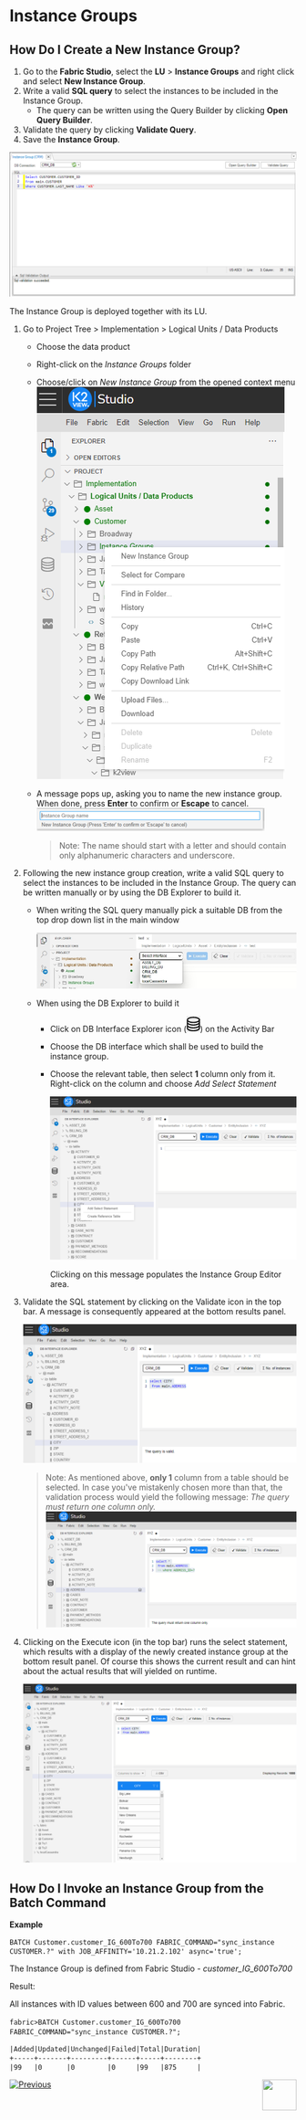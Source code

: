# Instance Groups

## How Do I Create a New Instance Group?

<studio>

1. Go to the **Fabric Studio**, select the **LU** > **Instance Groups** and right click and select **New Instance Group**.
2. Write a valid **SQL query** to select the instances to be included in the Instance Group.
   * The query can be written using the Query Builder by clicking **Open Query Builder**.
3. Validate the query by clicking **Validate Query**.
4. Save the **Instance Group**.

<img src="images/23_jobs_and_batch_services_commandsExamples.PNG">

The Instance Group is deployed together with its LU.

</studio>

<web>

1. Go to Project Tree > Implementation > Logical Units / Data Products

   - Choose the data product

   - Right-click on the *Instance Groups* folder

   -  Choose/click on *New Instance Group* from the opened context menu
     ![images](images/20_14_web_choose_new_instance_group.png)

   -  A message pops up, asking you to name the new instance group. When done, press **Enter** to confirm or **Escape** to cancel.
     ![images](images/20_14_web_instance_group_name.png)

      > Note: The name should start with a letter and should contain only alphanumeric characters and underscore.

2. Following the new instance group creation, write a valid SQL query to select the instances to be included in the Instance Group. The query can be written manually or by using the DB Explorer to build it.

   - When writing the SQL query manually pick a suitable DB from the top drop down list in the main window
   
     ![images](images/20_14_choose_interface.jpg)
   
   - When using the DB Explorer to build it
   
      - Click on DB Interface Explorer icon (![images](images/20_14_web_db_interface_explorer_icon.png)) on the Activity Bar
     - Choose the DB interface which shall be used to build the instance group.
     - Choose the relevant table, then select **1** column only from it. Right-click on the column and choose *Add Select Statement*

       ![images](images/20_14_web_add_select_statement2.png)

       Clicking on this message populates the Instance Group Editor area.

3. Validate the SQL statement by clicking on the Validate icon in the top bar. A message is consequently appeared at the bottom results panel.

     ![images](images/20_14_query_is_valid.png)

     >  Note: As mentioned above, **only 1** column from a table should be selected. In case you've mistakenly chosen more than that, the validation process would yield the following message: *The query must return one column only.*
         ![images](images/20_14_message_query_must_return_one_column_only.png)

4. Clicking on the Execute icon (in the top bar) runs the select statement, which results with a display of the newly created instance group at the bottom result panel. Of course this shows the current result and can hint about the actual results that will yielded on runtime.

   ![images](images/20_14_web_results_display.png)

</web>



## How Do I Invoke an Instance Group from the Batch Command

**Example** 

    BATCH Customer.customer_IG_600To700 FABRIC_COMMAND="sync_instance CUSTOMER.?" with JOB_AFFINITY='10.21.2.102' async='true';

The Instance Group is defined from Fabric Studio - *customer_IG_600To700*

Result:

All instances with ID values between 600 and 700 are synced into Fabric.

```fabric>BATCH Customer.customer_IG_600To700 FABRIC_COMMAND="sync_instance CUSTOMER.?";```

```
|Added|Updated|Unchanged|Failed|Total|Duration|
+-----+-------+---------+------+-----+--------+
|99   |0      |0        |0     |99   |875     |
```




[![Previous](/articles/images/Previous.png)](/articles/20_jobs_and_batch_services/13_migrate_commands.md)[<img align="right" width="60" height="54" src="/articles/images/Next.png">](/articles/20_jobs_and_batch_services/15_batch_broadway_commands.md)

</studio>

